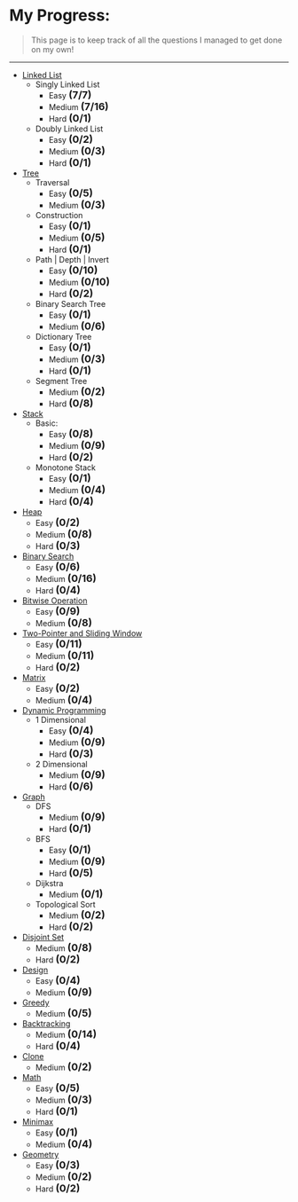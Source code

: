 # My Progress:

> This page is to keep track of all the questions I managed to get done on my own!

---

- [Linked List](TableOfContent?id=linked-list)
  - Singly Linked List
    - Easy <font size=4>**(7/7)**</font>
    - Medium <font size=4>**(7/16)**</font>
    - Hard <font size=4>**(0/1)**</font>
  - Doubly Linked List
    - Easy <font size=4>**(0/2)**</font>
    - Medium <font size=4>**(0/3)**</font>
    - Hard <font size=4>**(0/1)**</font>
- [Tree](TableOfContent?id=tree)
  - Traversal
    - Easy <font size=4>**(0/5)**</font>
    - Medium <font size=4>**(0/3)**</font>
  - Construction
    - Easy <font size=4>**(0/1)**</font>
    - Medium <font size=4>**(0/5)**</font>
    - Hard <font size=4>**(0/1)**</font>
  - Path | Depth | Invert
    - Easy <font size=4>**(0/10)**</font>
    - Medium <font size=4>**(0/10)**</font>
    - Hard <font size=4>**(0/2)**</font>
  - Binary Search Tree
    - Easy <font size=4>**(0/1)**</font>
    - Medium <font size=4>**(0/6)**</font>
  - Dictionary Tree
    - Easy <font size=4>**(0/1)**</font>
    - Medium <font size=4>**(0/3)**</font>
    - Hard <font size=4>**(0/1)**</font>
  - Segment Tree
    - Medium <font size=4>**(0/2)**</font>
    - Hard <font size=4>**(0/8)**</font>
- [Stack](TableOfContent?id=stack)
  - Basic:
    - Easy <font size=4>**(0/8)**</font>
    - Medium <font size=4>**(0/9)**</font>
    - Hard <font size=4>**(0/2)**</font>
  - Monotone Stack
    - Easy <font size=4>**(0/1)**</font>
    - Medium <font size=4>**(0/4)**</font>
    - Hard <font size=4>**(0/4)**</font>
- [Heap](TableOfContent?id=heap)
  - Easy <font size=4>**(0/2)**</font>
  - Medium <font size=4>**(0/8)**</font>
  - Hard <font size=4>**(0/3)**</font>
- [Binary Search](TableOfContent?id=binary-search)
  - Easy <font size=4>**(0/6)**</font>
  - Medium <font size=4>**(0/16)**</font>
  - Hard <font size=4>**(0/4)**</font>
- [Bitwise Operation](TableOfContent?id=bitwise-operation)
  - Easy <font size=4>**(0/9)**</font>
  - Medium <font size=4>**(0/8)**</font>
- [Two-Pointer and Sliding Window](TableOfContent?id=two-pointer-and-sliding-window)
  - Easy <font size=4>**(0/11)**</font>
  - Medium <font size=4>**(0/11)**</font>
  - Hard <font size=4>**(0/2)**</font>
- [Matrix](TableOfContent?id=matrix)
  - Easy <font size=4>**(0/2)**</font>
  - Medium <font size=4>**(0/4)**</font>
- [Dynamic Programming](TableOfContent?id=dynamic-programming)
  - 1 Dimensional
    - Easy <font size=4>**(0/4)**</font>
    - Medium <font size=4>**(0/9)**</font>
    - Hard <font size=4>**(0/3)**</font>
  - 2 Dimensional
    - Medium <font size=4>**(0/9)**</font>
    - Hard <font size=4>**(0/6)**</font>
- [Graph](TableOfContent?id=graph)
  - DFS
    - Medium <font size=4>**(0/9)**</font>
    - Hard <font size=4>**(0/1)**</font>
  - BFS
    - Easy <font size=4>**(0/1)**</font>
    - Medium <font size=4>**(0/9)**</font>
    - Hard <font size=4>**(0/5)**</font>
  - Dijkstra
    - Medium <font size=4>**(0/1)**</font>
  - Topological Sort
    - Medium <font size=4>**(0/2)**</font>
    - Hard <font size=4>**(0/2)**</font>
- [Disjoint Set](TableOfContent?id=disjoint-set)
  - Medium <font size=4>**(0/8)**</font>
  - Hard <font size=4>**(0/2)**</font>
- [Design](TableOfContent?id=design)
  - Easy <font size=4>**(0/4)**</font>
  - Medium <font size=4>**(0/9)**</font>
- [Greedy](TableOfContent?id=greedy)
  - Medium <font size=4>**(0/5)**</font>
- [Backtracking](TableOfContent?id=backtracking)
  - Medium <font size=4>**(0/14)**</font>
  - Hard <font size=4>**(0/4)**</font>
- [Clone](TableOfContent?id=clone)
  - Medium <font size=4>**(0/2)**</font>
- [Math](TableOfContent?id=math)
  - Easy <font size=4>**(0/5)**</font>
  - Medium <font size=4>**(0/3)**</font>
  - Hard <font size=4>**(0/1)**</font>
- [Minimax](TableOfContent?id=minimax)
  - Easy <font size=4>**(0/1)**</font>
  - Medium <font size=4>**(0/4)**</font>
- [Geometry](TableOfContent?id=geometry)
  - Easy <font size=4>**(0/3)**</font>
  - Medium <font size=4>**(0/2)**</font>
  - Hard <font size=4>**(0/2)**</font>